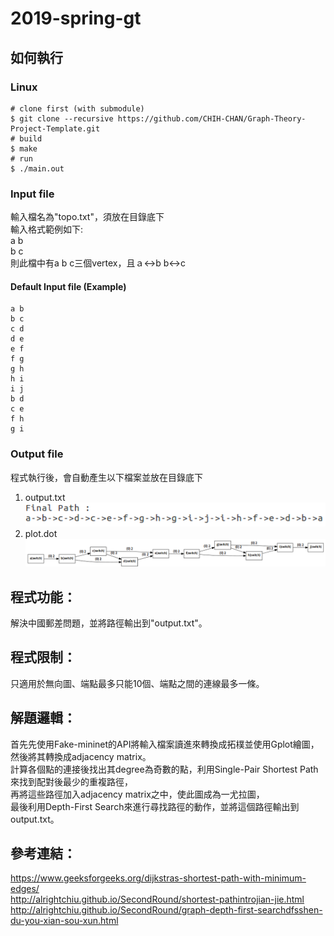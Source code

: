 # 2019-spring-gt

## 如何執行

### Linux

```
# clone first (with submodule)
$ git clone --recursive https://github.com/CHIH-CHAN/Graph-Theory-Project-Template.git
# build
$ make 
# run 
$ ./main.out
```
### Input file
輸入檔名為"topo.txt"，須放在目錄底下 \
輸入格式範例如下:\
a b\
b c \
則此檔中有a b c三個vertex，且ａ<->b b<->c

#### Default Input file (Example)
```
a b
b c
c d
d e
e f
f g
g h
h i
i j
b d
c e
f h
g i
```
### Output file
程式執行後，會自動產生以下檔案並放在目錄底下 
1. output.txt\
![Alt text](/pic/output.PNG)
2. plot.dot
![Alt text](/pic/plot.PNG)


## 程式功能：
解決中國郵差問題，並將路徑輸出到"output.txt"。

## 程式限制：
只適用於無向圖、端點最多只能10個、端點之間的連線最多一條。

## 解題邏輯：
首先先使用Fake-mininet的API將輸入檔案讀進來轉換成拓樸並使用Gplot繪圖，然後將其轉換成adjacency matrix。\
計算各個點的連接後找出其degree為奇數的點，利用Single-Pair Shortest Path來找到配對後最少的重複路徑，\
再將這些路徑加入adjacency matrix之中，使此圖成為一尤拉圖，\
最後利用Depth-First Search來進行尋找路徑的動作，並將這個路徑輸出到output.txt。

## 參考連結：
https://www.geeksforgeeks.org/dijkstras-shortest-path-with-minimum-edges/ \
http://alrightchiu.github.io/SecondRound/shortest-pathintrojian-jie.html \
http://alrightchiu.github.io/SecondRound/graph-depth-first-searchdfsshen-du-you-xian-sou-xun.html
